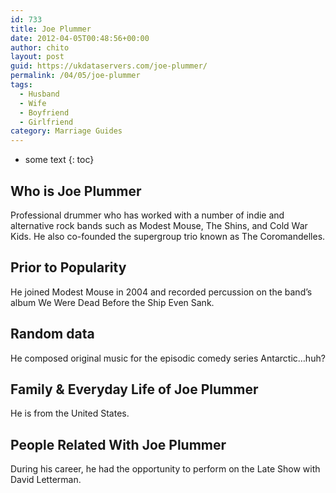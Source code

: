 ```yaml
---
id: 733
title: Joe Plummer
date: 2012-04-05T00:48:56+00:00
author: chito
layout: post
guid: https://ukdataservers.com/joe-plummer/
permalink: /04/05/joe-plummer
tags:
  - Husband
  - Wife
  - Boyfriend
  - Girlfriend
category: Marriage Guides
---
```


* some text
{: toc}
          
          
## Who is  Joe Plummer
                  
                  
                  
Professional drummer who has worked with a number of indie and alternative rock bands such as Modest Mouse, The Shins, and Cold War Kids. He also co-founded the supergroup trio known as The Coromandelles.
                  
                
                
                
## Prior to Popularity 
                  
                  
                  
He joined Modest Mouse in 2004 and recorded percussion on the band&#8217;s album We Were Dead Before the Ship Even Sank.
                  
                
                
                
## Random data 
                  
                  
                  
He composed original music for the episodic comedy series Antarctic&#8230;huh?
                  
                
                
                
## Family & Everyday Life of Joe Plummer
                  
                  
                  
He is from the United States.
                  
                
                
                
## People Related With  Joe Plummer
                  
                  
                  
During his career, he had the opportunity to perform on the Late Show with David Letterman.
                  
                
              
            
          
          
          
    
    
  
